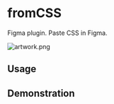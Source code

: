 # fromCSS

Figma plugin. Paste CSS in Figma.

![artwork.png](https://imgur.com/a/NjxCkuT)

## Usage

## Demonstration
